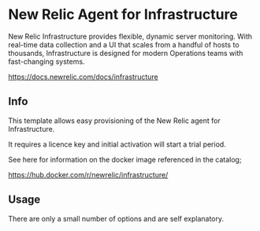 # New Relic Agent for Infrastructure

New Relic Infrastructure provides flexible, dynamic server monitoring. With real-time data collection and a UI that scales from a handful of hosts to thousands, Infrastructure is designed for modern Operations teams with fast-changing systems.

https://docs.newrelic.com/docs/infrastructure

## Info

This template allows easy provisioning of the New Relic agent for Infrastructure.

It requires a licence key and initial activation will start a trial period.

See here for information on the docker image referenced in the catalog;

https://hub.docker.com/r/newrelic/infrastructure/

## Usage

There are only a small number of options and are self explanatory.
